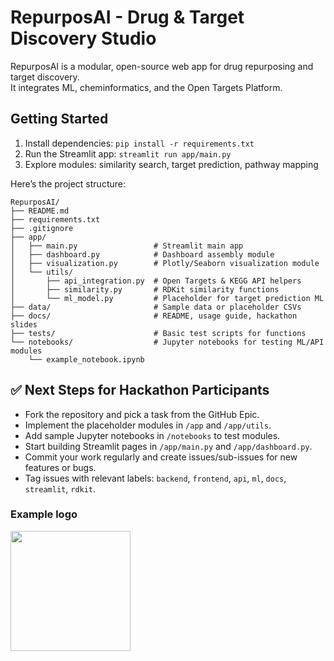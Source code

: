 # RepurposAI - Drug & Target Discovery Studio

RepurposAI is a modular, open-source web app for drug repurposing and target discovery.  
It integrates ML, cheminformatics, and the Open Targets Platform.

## Getting Started

1. Install dependencies: `pip install -r requirements.txt`
2. Run the Streamlit app: `streamlit run app/main.py`
3. Explore modules: similarity search, target prediction, pathway mapping

Here’s the project structure:
```
RepurposAI/
├── README.md
├── requirements.txt
├── .gitignore
├── app/
│   ├── main.py                 # Streamlit main app
│   ├── dashboard.py            # Dashboard assembly module
│   ├── visualization.py        # Plotly/Seaborn visualization module
│   └── utils/
│       ├── api_integration.py  # Open Targets & KEGG API helpers
│       ├── similarity.py       # RDKit similarity functions
│       └── ml_model.py         # Placeholder for target prediction ML
├── data/                       # Sample data or placeholder CSVs
├── docs/                       # README, usage guide, hackathon slides
├── tests/                      # Basic test scripts for functions
└── notebooks/                  # Jupyter notebooks for testing ML/API modules
    └── example_notebook.ipynb
```


## ✅ Next Steps for Hackathon Participants

- Fork the repository and pick a task from the GitHub Epic.  
- Implement the placeholder modules in `/app` and `/app/utils`.  
- Add sample Jupyter notebooks in `/notebooks` to test modules.  
- Start building Streamlit pages in `/app/main.py` and `/app/dashboard.py`.  
- Commit your work regularly and create issues/sub-issues for new features or bugs.  
- Tag issues with relevant labels: `backend`, `frontend`, `api`, `ml`, `docs`, `streamlit`, `rdkit`.

### Example logo
<img src="https://github.com/jchchiu/RepurposAI-web-app/blob/main/docs/images/RepurposAI_LOGO_example.png" width="192">
